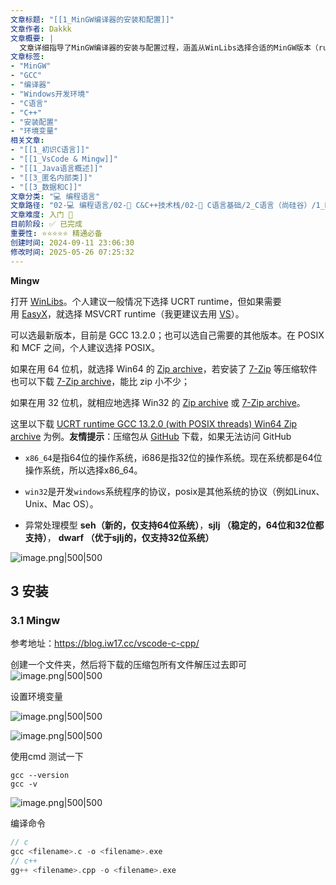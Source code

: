 ```yaml
---
文章标题: "[[1_MinGW编译器的安装和配置]]" 
文章作者: Dakkk
文章概要: |
  文章详细指导了MinGW编译器的安装与配置过程，涵盖从WinLibs选择合适的MinGW版本（runtime、架构、线程模型），解释相关术语，并提供详细的解压、环境变量设置步骤，最后验证安装并给出基本的C/C++编译命令。
文章标签:
- "MinGW"
- "GCC"
- "编译器"
- "Windows开发环境"
- "C语言"
- "C++"
- "安装配置"
- "环境变量"
相关文章:
- "[[1_初识C语言]]"
- "[[1_VsCode & Mingw]]"
- "[[1_Java语言概述]]"
- "[[3_匿名内部类]]"
- "[[3_数据和C]]"
文章分类: "💻 编程语言"
文章路径: "02-💻 编程语言/02-🔷 C&C++技术栈/02-📖 C语言基础/2_C语言（尚硅谷）/1_MinGW编译器的安装和配置.md"
文章难度: 入门 🌱
目前阶段: ✅ 已完成
重要性: ⭐⭐⭐⭐⭐ 精通必备
创建时间: 2024-09-11 23:06:30
修改时间: 2025-05-26 07:25:32
---
```



**Mingw**

打开 [WinLibs](https://winlibs.com/)。个人建议一般情况下选择 UCRT runtime，但如果需要用 [EasyX](https://easyx.cn/)，就选择 MSVCRT runtime（我更建议去用 [VS](https://visualstudio.microsoft.com/downloads/)）。

可以选最新版本，目前是 GCC 13.2.0；也可以选自己需要的其他版本。在 POSIX 和 MCF 之间，个人建议选择 POSIX。

如果在用 64 位机，就选择 Win64 的 [Zip archive](https://github.com/brechtsanders/winlibs_mingw/releases/download/13.2.0posix-17.0.6-11.0.1-ucrt-r5/winlibs-x86_64-posix-seh-gcc-13.2.0-llvm-17.0.6-mingw-w64ucrt-11.0.1-r5.zip)，若安装了 [7-Zip](https://www.7-zip.org/) 等压缩软件也可以下载 [7-Zip archive](https://github.com/brechtsanders/winlibs_mingw/releases/download/13.2.0posix-17.0.6-11.0.1-ucrt-r5/winlibs-x86_64-posix-seh-gcc-13.2.0-llvm-17.0.6-mingw-w64ucrt-11.0.1-r5.7z)，能比 zip 小不少；

如果在用 32 位机，就相应地选择 Win32 的 [Zip archive](https://github.com/brechtsanders/winlibs_mingw/releases/download/13.2.0posix-17.0.6-11.0.1-ucrt-r5/winlibs-i686-posix-dwarf-gcc-13.2.0-llvm-17.0.6-mingw-w64ucrt-11.0.1-r5.zip) 或 [7-Zip archive](https://github.com/brechtsanders/winlibs_mingw/releases/download/13.2.0posix-17.0.6-11.0.1-ucrt-r5/winlibs-i686-posix-dwarf-gcc-13.2.0-llvm-17.0.6-mingw-w64ucrt-11.0.1-r5.7z)。

这里以下载 [UCRT runtime GCC 13.2.0 (with POSIX threads) Win64 Zip archive](https://github.com/brechtsanders/winlibs_mingw/releases/download/13.2.0posix-17.0.6-11.0.1-ucrt-r5/winlibs-x86_64-posix-seh-gcc-13.2.0-llvm-17.0.6-mingw-w64ucrt-11.0.1-r5.zip) 为例。**友情提示**：压缩包从 [GitHub](https://github.com/) 下载，如果无法访问 GitHub


- `x86_64`是指64位的操作系统，i686是指32位的操作系统。现在系统都是64位操作系统，所以选择x86_64。

- `win32`是开发`windows`系统程序的协议，posix是其他系统的协议（例如Linux、Unix、Mac OS）。

- 异常处理模型 **seh（新的，仅支持64位系统）**，**sjlj （稳定的，64位和32位都支持）**， **dwarf （优于sjlj的，仅支持32位系统）**


![image.png|500|500](https://my-obsidian-image.oss-cn-guangzhou.aliyuncs.com/2024/09/794fee498f2d714ee005cc82228ba449.png)

## 3 安装

### 3.1 Mingw

参考地址：https://blog.iw17.cc/vscode-c-cpp/

创建一个文件夹，然后将下载的压缩包所有文件解压过去即可
![image.png|500|500](https://my-obsidian-image.oss-cn-guangzhou.aliyuncs.com/2024/09/73d43c2f21be3ec0b6dc566ecf97062a.png)

设置环境变量

![image.png|500|500](https://my-obsidian-image.oss-cn-guangzhou.aliyuncs.com/2024/09/bae41c2398fb04703344445d5248f1e7.png)

![image.png|500|500](https://my-obsidian-image.oss-cn-guangzhou.aliyuncs.com/2024/09/765502805219d0fb7aa61412de4fae45.png)

使用cmd 测试一下
```shell
gcc --version
gcc -v
```

![image.png|500|500](https://my-obsidian-image.oss-cn-guangzhou.aliyuncs.com/2024/09/c4ad23789485489d473e3ff99cd4eefa.png)

编译命令
```c
// c
gcc <filename>.c -o <filename>.exe
// c++
gg++ <filename>.cpp -o <filename>.exe
```